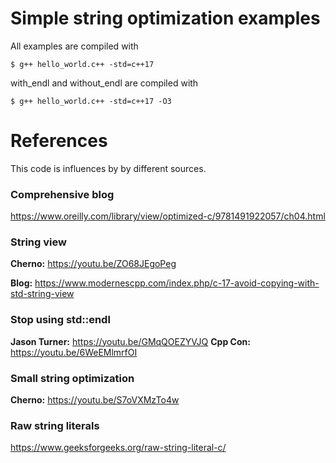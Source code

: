 # Simple string optimization examples

All examples are compiled with
```
$ g++ hello_world.c++ -std=c++17
```

with_endl and without_endl are compiled with


```
$ g++ hello_world.c++ -std=c++17 -O3
```

# References

This code is influences by by different sources.

### Comprehensive blog
https://www.oreilly.com/library/view/optimized-c/9781491922057/ch04.html

### String view
**Cherno:** https://youtu.be/ZO68JEgoPeg

**Blog:** https://www.modernescpp.com/index.php/c-17-avoid-copying-with-std-string-view

### Stop using std::endl

**Jason Turner:** https://youtu.be/GMqQOEZYVJQ
**Cpp Con:** https://youtu.be/6WeEMlmrfOI 


### Small string optimization
**Cherno:** https://youtu.be/S7oVXMzTo4w

 

### Raw string literals
https://www.geeksforgeeks.org/raw-string-literal-c/